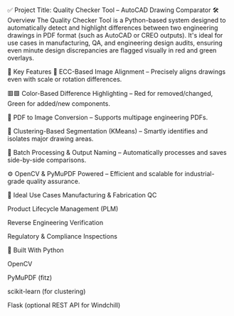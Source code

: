 ✅ Project Title: Quality Checker Tool – AutoCAD Drawing Comparator
🛠️ Overview
The Quality Checker Tool is a Python-based system designed to automatically detect and highlight differences between two engineering drawings in PDF format (such as AutoCAD or CREO outputs). It's ideal for use cases in manufacturing, QA, and engineering design audits, ensuring even minute design discrepancies are flagged visually in red and green overlays.

📌 Key Features
🧠 ECC-Based Image Alignment – Precisely aligns drawings even with scale or rotation differences.

🟥🟩 Color-Based Difference Highlighting – Red for removed/changed, Green for added/new components.

🧾 PDF to Image Conversion – Supports multipage engineering PDFs.

🎯 Clustering-Based Segmentation (KMeans) – Smartly identifies and isolates major drawing areas.

📂 Batch Processing & Output Naming – Automatically processes and saves side-by-side comparisons.

⚙️ OpenCV & PyMuPDF Powered – Efficient and scalable for industrial-grade quality assurance.

🤝 Ideal Use Cases
Manufacturing & Fabrication QC

Product Lifecycle Management (PLM)

Reverse Engineering Verification

Regulatory & Compliance Inspections

🤖 Built With
Python

OpenCV

PyMuPDF (fitz)

scikit-learn (for clustering)

Flask (optional REST API for Windchill)


